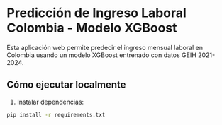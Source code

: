 # Predicción de Ingreso Laboral Colombia - Modelo XGBoost

Esta aplicación web permite predecir el ingreso mensual laboral en Colombia
usando un modelo XGBoost entrenado con datos GEIH 2021-2024.

## Cómo ejecutar localmente

1. Instalar dependencias:

```bash
pip install -r requirements.txt
